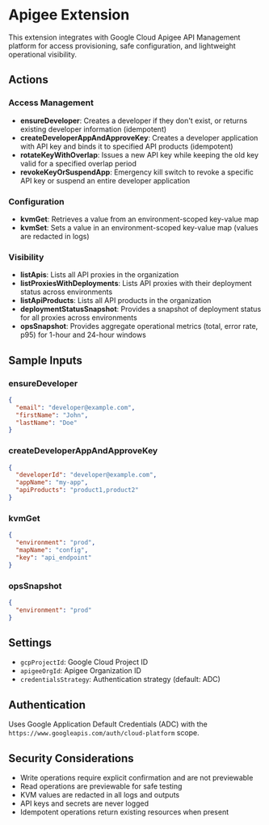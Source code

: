# Apigee Extension

This extension integrates with Google Cloud Apigee API Management platform for access provisioning, safe configuration, and lightweight operational visibility.

## Actions

### Access Management
- **ensureDeveloper**: Creates a developer if they don't exist, or returns existing developer information (idempotent)
- **createDeveloperAppAndApproveKey**: Creates a developer application with API key and binds it to specified API products (idempotent)
- **rotateKeyWithOverlap**: Issues a new API key while keeping the old key valid for a specified overlap period
- **revokeKeyOrSuspendApp**: Emergency kill switch to revoke a specific API key or suspend an entire developer application

### Configuration
- **kvmGet**: Retrieves a value from an environment-scoped key-value map
- **kvmSet**: Sets a value in an environment-scoped key-value map (values are redacted in logs)

### Visibility
- **listApis**: Lists all API proxies in the organization
- **listProxiesWithDeployments**: Lists API proxies with their deployment status across environments
- **listApiProducts**: Lists all API products in the organization
- **deploymentStatusSnapshot**: Provides a snapshot of deployment status for all proxies across environments
- **opsSnapshot**: Provides aggregate operational metrics (total, error rate, p95) for 1-hour and 24-hour windows

## Sample Inputs

### ensureDeveloper
```json
{
  "email": "developer@example.com",
  "firstName": "John",
  "lastName": "Doe"
}
```

### createDeveloperAppAndApproveKey
```json
{
  "developerId": "developer@example.com",
  "appName": "my-app",
  "apiProducts": "product1,product2"
}
```

### kvmGet
```json
{
  "environment": "prod",
  "mapName": "config",
  "key": "api_endpoint"
}
```

### opsSnapshot
```json
{
  "environment": "prod"
}
```

## Settings

- `gcpProjectId`: Google Cloud Project ID
- `apigeeOrgId`: Apigee Organization ID  
- `credentialsStrategy`: Authentication strategy (default: ADC)

## Authentication

Uses Google Application Default Credentials (ADC) with the `https://www.googleapis.com/auth/cloud-platform` scope.

## Security Considerations

- Write operations require explicit confirmation and are not previewable
- Read operations are previewable for safe testing
- KVM values are redacted in all logs and outputs
- API keys and secrets are never logged
- Idempotent operations return existing resources when present
